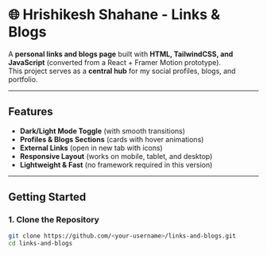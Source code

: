 # 🌐 Hrishikesh Shahane - Links & Blogs

A **personal links and blogs page** built with **HTML, TailwindCSS, and JavaScript** (converted from a React + Framer Motion prototype).  
This project serves as a **central hub** for my social profiles, blogs, and portfolio.

---

##  Features

-  **Dark/Light Mode Toggle** (with smooth transitions)  
-  **Profiles & Blogs Sections** (cards with hover animations)  
-  **External Links** (open in new tab with icons)  
-  **Responsive Layout** (works on mobile, tablet, and desktop)  
-  **Lightweight & Fast** (no framework required in this version)  

---



##  Getting Started

### 1. Clone the Repository
```bash
git clone https://github.com/<your-username>/links-and-blogs.git
cd links-and-blogs
